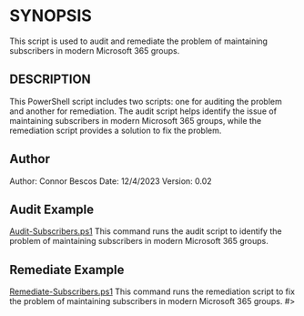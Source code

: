 # SYNOPSIS
This script is used to audit and remediate the problem of maintaining subscribers in modern Microsoft 365 groups.

## DESCRIPTION
This PowerShell script includes two scripts: one for auditing the problem and another for remediation. The audit script helps identify the issue of maintaining subscribers in modern Microsoft 365 groups, while the remediation script provides a solution to fix the problem.

## Author
Author: Connor Bescos
Date: 12/4/2023
Version: 0.02


## Audit Example
[Audit-Subscribers.ps1](./Audit-Subscribers.ps1)
This command runs the audit script to identify the problem of maintaining subscribers in modern Microsoft 365 groups.

## Remediate Example
[Remediate-Subscribers.ps1](./Remediate-Subscribers.ps1)
This command runs the remediation script to fix the problem of maintaining subscribers in modern Microsoft 365 groups.
#>
